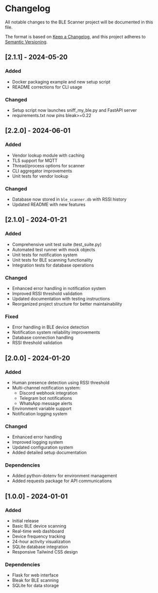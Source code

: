 # Changelog

All notable changes to the BLE Scanner project will be documented in this file.

The format is based on [Keep a Changelog](https://keepachangelog.com/en/1.0.0/),
and this project adheres to [Semantic Versioning](https://semver.org/spec/v2.0.0.html).

## [2.1.1] - 2024-05-20

### Added
- Docker packaging example and new setup script
- README corrections for CLI usage

### Changed
- Setup script now launches sniff_my_ble.py and FastAPI server
- requirements.txt now pins bleak>=0.22

## [2.2.0] - 2024-06-01

### Added
- Vendor lookup module with caching
- TLS support for MQTT
- Thread/process options for scanner
- CLI aggregator improvements
- Unit tests for vendor lookup

### Changed
- Database now stored in `ble_scanner.db` with RSSI history
- Updated README with new features

## [2.1.0] - 2024-01-21

### Added
- Comprehensive unit test suite (test_suite.py)
- Automated test runner with mock objects
- Unit tests for notification system
- Unit tests for BLE scanning functionality
- Integration tests for database operations

### Changed
- Enhanced error handling in notification system
- Improved RSSI threshold validation
- Updated documentation with testing instructions
- Reorganized project structure for better maintainability

### Fixed
- Error handling in BLE device detection
- Notification system reliability improvements
- Database connection handling
- RSSI threshold validation

## [2.0.0] - 2024-01-20

### Added
- Human presence detection using RSSI threshold
- Multi-channel notification system:
  - Discord webhook integration
  - Telegram bot notifications
  - WhatsApp message alerts
- Environment variable support
- Notification logging system

### Changed
- Enhanced error handling
- Improved logging system
- Updated configuration system
- Added detailed setup documentation

### Dependencies
- Added python-dotenv for environment management
- Added requests package for API communications

## [1.0.0] - 2024-01-01

### Added
- Initial release
- Basic BLE device scanning
- Real-time web dashboard
- Device frequency tracking
- 24-hour activity visualization
- SQLite database integration
- Responsive Tailwind CSS design

### Dependencies
- Flask for web interface
- Bleak for BLE scanning
- SQLite for data storage
